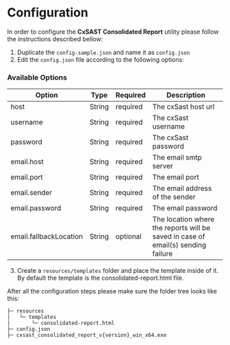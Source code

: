 # Configuration

In order to configure the **CxSAST Consolidated Report** utility please follow the instructions described bellow:

1. Duplicate the `config-sample.json` and name it as `config.json`
2. Edit the `config.json` file according to the following options:

### Available Options

| Option                 | Type   | Required | Description                                                                      |
| ---------------------- | ------ | -------- | -------------------------------------------------------------------------------- |
| host                   | String | required | The cxSast host url                                                              |
| username               | String | required | The cxSast username                                                              |
| password               | String | required | The cxSast password                                                              |
| email.host             | String | required | The email smtp server                                                            |
| email.port             | String | required | The email port                                                                   |
| email.sender           | String | required | The email address of the sender                                                  |
| email.password         | String | required | The email password                                                               |
| email.fallbackLocation | String | optional | The location where the reports will be saved in case of email(s) sending failure |

3. Create a `resources/templates` folder and place the template inside of it. By default the template is the consolidated-report.html file.

After all the configuration steps please make sure the folder tree looks like this:

```
├─ resources
|   └─ templates
|       └─ consolidated-report.html
├─ config.json
├─ cxsast_consolidated_report_v{version}_win_x64.exe
```
